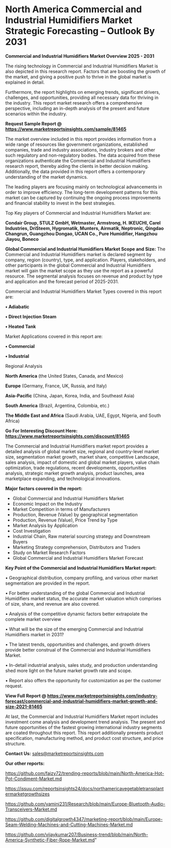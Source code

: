# North America Commercial and Industrial Humidifiers Market Strategic Forecasting – Outlook By 2031

<Strong> Commercial and Industrial Humidifiers Market Overview 2025 - 2031</strong>

The rising technology in Commercial and Industrial Humidifiers Market is also depicted in this research report. Factors that are boosting the growth of the market, and giving a positive push to thrive in the global market is explained in detail.

Furthermore, the report highlights on emerging trends, significant drivers, challenges, and opportunities, providing all necessary data for thriving in the industry. This report market research offers a comprehensive perspective, including an in-depth analysis of the present and future scenarios within the industry.

<strong>Request Sample Report @ <a href=https://www.marketreportsinsights.com/sample/81465>https://www.marketreportsinsights.com/sample/81465</a></strong>

The market overview included in this report provides information from a wide range of resources like government organizations, established companies, trade and industry associations, industry brokers and other such regulatory and non-regulatory bodies. The data acquired from these organizations authenticate the Commercial and Industrial Humidifiers research report, thereby aiding the clients in better decision making. Additionally, the data provided in this report offers a contemporary understanding of the market dynamics.

The leading players are focusing mainly on technological advancements in order to improve efficiency. The long-term development patterns for this market can be captured by continuing the ongoing process improvements and financial stability to invest in the best strategies.

Top Key players of Commercial and Industrial Humidifiers Market are:

<strong>Condair Group, STULZ GmbH, Wetmaster, Armstrong, H. IKEUCHI, Carel Industries, DriSteem, Hygromatik, Munters, Airmatik, Neptronic, Qingdao Changrun, Guangzhou Dongao, UCAN Co., Pure Humidifier, Hangzhou Jiayou, Boneco</strong>

<strong><b>Global Commercial and Industrial Humidifiers Market Scope and Size:</b></strong>
The Commercial and Industrial Humidifiers market is declared segment by company, region (country), type, and application. Players, stakeholders, and other participants in the global Commercial and Industrial Humidifiers market will gain the market scope as they use the report as a powerful resource. The segmental analysis focuses on revenue and product by type and application and the forecast period of 2025-2031.

Commercial and Industrial Humidifiers Market Types covered in this report are:

<strong>• Adiabatic

• Direct Injection Steam

• Heated Tank</strong>

Market Applications covered in this report are:

<strong>• Commercial

• Industrial</strong> 

Regional Analysis

<strong>North America</strong> (the United States, Canada, and Mexico)

<strong>Europe</strong> (Germany, France, UK, Russia, and Italy)

<strong>Asia-Pacific</strong> (China, Japan, Korea, India, and Southeast Asia)

<strong>South America</strong> (Brazil, Argentina, Colombia, etc.)

<strong>The Middle East and Africa</strong> (Saudi Arabia, UAE, Egypt, Nigeria, and South Africa)

<strong>Go For Interesting Discount Here: <a href=https://www.marketreportsinsights.com/discount/81465>https://www.marketreportsinsights.com/discount/81465</a></strong>

The Commercial and Industrial Humidifiers market report provides a detailed analysis of global market size, regional and country-level market size, segmentation market growth, market share, competitive Landscape, sales analysis, impact of domestic and global market players, value chain optimization, trade regulations, recent developments, opportunities analysis, strategic market growth analysis, product launches, area marketplace expanding, and technological innovations.

<strong><b>Major factors covered in the report:</b></strong>
<ul>
  <li>Global Commercial and Industrial Humidifiers Market </li>
  <li>Economic Impact on the Industry</li>
  <li>Market Competition in terms of Manufacturers</li>
  <li>Production, Revenue (Value) by geographical segmentation</li>
  <li>Production, Revenue (Value), Price Trend by Type</li>
  <li>Market Analysis by Application</li>
  <li>Cost Investigation</li>
  <li>Industrial Chain, Raw material sourcing strategy and Downstream Buyers</li>
  <li>Marketing Strategy comprehension, Distributors and Traders</li>
  <li>Study on Market Research Factors</li>
  <li>Global Commercial and Industrial Humidifiers Market Forecast</li>
</ul>

<strong><b>Key Point of the Commercial and Industrial Humidifiers Market report:</b></strong>

• Geographical distribution, company profiling, and various other market segmentation are provided in the report.

• For better understanding of the global Commercial and Industrial Humidifiers market status, the accurate market valuation which comprises of size, share, and revenue are also covered.

• Analysis of the competitive dynamic factors better extrapolate the complete market overview

• What will be the size of the emerging Commercial and Industrial Humidifiers market in 2031?

• The latest trends, opportunities and challenges, and growth drivers provide better construal of the Commercial and Industrial Humidifiers Market.

• In-detail industrial analysis, sales study, and production understanding shed more light on the future market growth rate and scope.

• Report also offers the opportunity for customization as per the customer request.

<strong><b>View Full Report @ <a href=https://www.marketreportsinsights.com/industry-forecast/commercial-and-industrial-humidifiers-market-growth-and-size-2021-81465>https://www.marketreportsinsights.com/industry-forecast/commercial-and-industrial-humidifiers-market-growth-and-size-2021-81465</a></b></strong>


At last, the Commercial and Industrial Humidifiers Market report includes investment come analysis and development trend analysis. The present and future opportunities of the fastest growing international industry segments are coated throughout this report. This report additionally presents product specification, manufacturing method, and product cost structure, and price structure.

<strong>Contact Us:</strong>
sales@marketreportsinsights.com

<strong>Our other reports:</strong>

<a href=https://github.com/faizy72/trending-reports/blob/main/North-America-Hot-Pot-Condiment-Market.md>https://github.com/faizy72/trending-reports/blob/main/North-America-Hot-Pot-Condiment-Market.md</a>

<a href=https://issuu.com/reportsinsights24/docs/northamericavegetabletransplantermarketgrowthsizes>https://issuu.com/reportsinsights24/docs/northamericavegetabletransplantermarketgrowthsizes</a>

<a href=https://github.com/yamini231/Research/blob/main/Europe-Bluetooth-Audio-Transceivers-Market.md>https://github.com/yamini231/Research/blob/main/Europe-Bluetooth-Audio-Transceivers-Market.md</a>

<a href=https://github.com/digitalgrowth4347/marketing-report/blob/main/Europe-Seam-Welding-Machines-and-Cutting-Machines-Market.md>https://github.com/digitalgrowth4347/marketing-report/blob/main/Europe-Seam-Welding-Machines-and-Cutting-Machines-Market.md</a>

<a href=https://github.com/vijaykumar207/Business-trend/blob/main/North-America-Synthetic-Fiber-Rope-Market.md>https://github.com/vijaykumar207/Business-trend/blob/main/North-America-Synthetic-Fiber-Rope-Market.md</a>"
